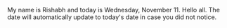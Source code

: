 My name is Rishabh and today is Wednesday, November 11. Hello all. The date will automatically update to today's date in case you did not notice.
